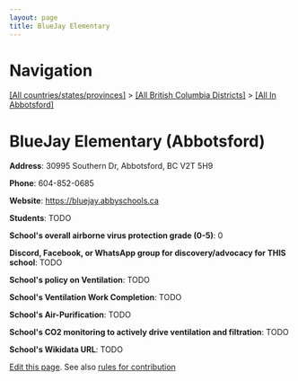 ```yaml
---
layout: page
title: BlueJay Elementary
---
```

# Navigation

[[All countries/states/provinces]](../../..) > [[All British Columbia Districts]](../..) > [[All In Abbotsford]](..)

# BlueJay Elementary (Abbotsford)

**Address**: 30995 Southern Dr, Abbotsford, BC V2T 5H9

**Phone**: 604-852-0685

**Website**: <https://bluejay.abbyschools.ca>

**Students**: TODO

**School's overall airborne virus protection grade (0-5)**: 0

**Discord, Facebook, or WhatsApp group for discovery/advocacy for THIS school**: TODO

**School's policy on Ventilation**: TODO

**School's Ventilation Work Completion**: TODO

**School's Air-Purification**: TODO

**School's CO2 monitoring to actively drive ventilation and filtration**: TODO

**School's Wikidata URL**: TODO


[Edit this page](https://github.com/ventilate-schools/BC/edit/main/./Abbotsford/BlueJay_Elementary.md). See also [rules for contribution](../../../contribution-rules/)